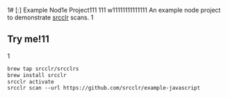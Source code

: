 1# [:] Example Nod1e Project111
111
w11111111111111
An example node project to demonstrate [srcclr](https://www.srcclr.com) scans.
1
## Try me!11
1
```1
brew tap srcclr/srcclrs
brew install srcclr
srcclr activate
srcclr scan --url https://github.com/srcclr/example-javascript
```
